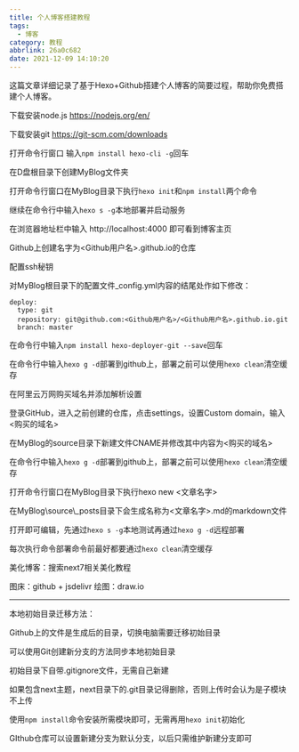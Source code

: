 ```yaml
---
title: 个人博客搭建教程
tags:
  - 博客
category: 教程
abbrlink: 26a0c682
date: 2021-12-09 14:10:20
---
```


这篇文章详细记录了基于Hexo+Github搭建个人博客的简要过程，帮助你免费搭建个人博客。

<!--more-->

下载安装node.js https://nodejs.org/en/

下载安装git https://git-scm.com/downloads

打开命令行窗口 输入`npm install hexo-cli -g`回车

在D盘根目录下创建MyBlog文件夹

打开命令行窗口在MyBlog目录下执行`hexo init`和`npm install`两个命令

继续在命令行中输入`hexo s -g`本地部署并启动服务

在浏览器地址栏中输入 http://localhost:4000 即可看到博客主页

Github上创建名字为<Github用户名>.github.io的仓库

配置ssh秘钥

对MyBlog根目录下的配置文件_config.yml内容的结尾处作如下修改：

```
deploy:
  type: git
  repository: git@github.com:<Github用户名>/<Github用户名>.github.io.git
  branch: master
```

在命令行中输入`npm install hexo-deployer-git --save`回车

在命令行中输入`hexo g -d`部署到github上，部署之前可以使用`hexo clean`清空缓存

在阿里云万网购买域名并添加解析设置

登录GitHub，进入之前创建的仓库，点击settings，设置Custom domain，输入<购买的域名>

在MyBlog的source目录下新建文件CNAME并修改其中内容为<购买的域名>

在命令行中输入`hexo g -d`部署到github上，部署之前可以使用`hexo clean`清空缓存

打开命令行窗口在MyBlog目录下执行hexo new <文章名字>

在MyBlog\source\\_posts目录下会生成名称为<文章名字>.md的markdown文件

打开即可编辑，先通过`hexo s -g`本地测试再通过`hexo g -d`远程部署

每次执行命令部署命令前最好都要通过`hexo clean`清空缓存

美化博客：搜索next7相关美化教程

图床：github + jsdelivr
绘图：draw.io

---

本地初始目录迁移方法：

Github上的文件是生成后的目录，切换电脑需要迁移初始目录

可以使用Git创建新分支的方法同步本地初始目录

初始目录下自带.gitignore文件，无需自己新建

如果包含next主题，next目录下的.git目录记得删除，否则上传时会认为是子模块不上传

使用`npm install`命令安装所需模块即可，无需再用`hexo init`初始化

GIthub仓库可以设置新建分支为默认分支，以后只需维护新建分支即可
